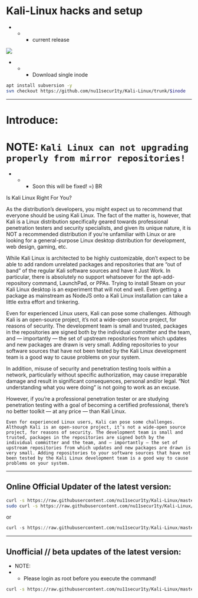 # Kali-Linux hacks and setup
- - - current release

[![](https://github.com/nu11secur1ty/Kali-Linux/blob/master/release/KaliLinux2020.4.png)](https://www.kali.org/downloads/)

- - - Download single inode
```bash
apt install subversion -y
svn checkout https://github.com/nu11secur1ty/Kali-Linux/trunk/$inode
```

-------------------------------------------------------------------------------------------
# Introduce:

# NOTE: `Kali Linux can not upgrading properly from mirror repositories!`
- - - Soon this will be fixed! =)
  BR

Is Kali Linux Right For You?

As the distribution’s developers, you might expect us to recommend that everyone should be using Kali Linux. The fact of the matter is, however, that Kali is a Linux distribution specifically geared towards professional penetration testers and security specialists, and given its unique nature, it is NOT a recommended distribution if you’re unfamiliar with Linux or are looking for a general-purpose Linux desktop distribution for development, web design, gaming, etc.

While Kali Linux is architected to be highly customizable, don’t expect to be able to add random unrelated packages and repositories that are “out of band” of the regular Kali software sources and have it Just Work. In particular, there is absolutely no support whatsoever for the apt-add-repository command, LaunchPad, or PPAs. Trying to install Steam on your Kali Linux desktop is an experiment that will not end well. Even getting a package as mainstream as NodeJS onto a Kali Linux installation can take a little extra effort and tinkering.

Even for experienced Linux users, Kali can pose some challenges. Although Kali is an open-source project, it’s not a wide-open source project, for reasons of security. The development team is small and trusted, packages in the repositories are signed both by the individual committer and the team, and — importantly — the set of upstream repositories from which updates and new packages are drawn is very small. Adding repositories to your software sources that have not been tested by the Kali Linux development team is a good way to cause problems on your system.

In addition, misuse of security and penetration testing tools within a network, particularly without specific authorization, may cause irreparable damage and result in significant consequences, personal and/or legal. “Not understanding what you were doing” is not going to work as an excuse.

However, if you’re a professional penetration tester or are studying penetration testing with a goal of becoming a certified professional, there’s no better toolkit — at any price — than Kali Linux.

`Even for experienced Linux users, Kali can pose some challenges. Although Kali is an open-source project, it’s not a wide-open source project, for reasons of security. The development team is small and trusted, packages in the repositories are signed both by the individual committer and the team, and — importantly — the set of upstream repositories from which updates and new packages are drawn is very small. Adding repositories to your software sources that have not been tested by the Kali Linux development team is a good way to cause problems on your system.`


-------------------------------------------------------------------------------------------

## Online Official Updater of the latest version:

```bash
curl -s https://raw.githubusercontent.com/nu11secur1ty/Kali-Linux/master/updater/online.sh | bash
sudo curl -s https://raw.githubusercontent.com/nu11secur1ty/Kali-Linux/master/updater/online.sh | bash
```
or
```python
curl -s https://raw.githubusercontent.com/nu11secur1ty/Kali-Linux/master/updater/official_up.py | python3
```
--------------------------------------------------------------------------------------------

## Unofficial // beta updates of the latest version:
- NOTE: 
- - Please login as root before you execute the command!
```bash
curl -s https://raw.githubusercontent.com/nu11secur1ty/Kali-Linux/master/updater/unofficial_up.py | python3
```
